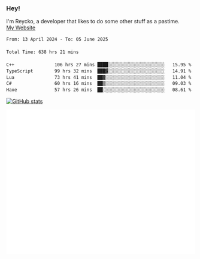 ### Hey!
I'm Reycko, a developer that likes to do some other stuff as a pastime.  
[My Website](https://reycko.root.sx)

<!--START_SECTION:wakasection-->

```txt
From: 13 April 2024 - To: 05 June 2025

Total Time: 638 hrs 21 mins

C++               106 hrs 27 mins ████░░░░░░░░░░░░░░░░░░░░░   15.95 %
TypeScript        99 hrs 32 mins  ███▓░░░░░░░░░░░░░░░░░░░░░   14.91 %
Lua               73 hrs 41 mins  ██▓░░░░░░░░░░░░░░░░░░░░░░   11.04 %
C#                60 hrs 16 mins  ██▒░░░░░░░░░░░░░░░░░░░░░░   09.03 %
Haxe              57 hrs 26 mins  ██░░░░░░░░░░░░░░░░░░░░░░░   08.61 %
```

<!--END_SECTION:wakasection-->

[![GitHub stats](https://github-readme-stats.vercel.app/api?username=Reycko&show_icons=true&theme=dark&hide_title=true&count_private=true)](https://github.com/anuraghazra/github-readme-stats)

![Metrics](/github-metrics.svg)
